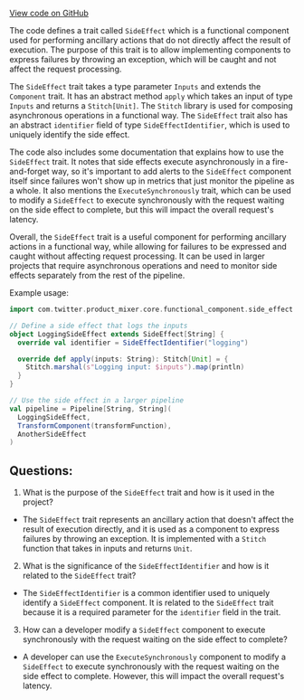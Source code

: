 [View code on GitHub](https://github.com/misbahsy/the-algorithm/product-mixer/core/src/main/scala/com/twitter/product_mixer/core/functional_component/side_effect/SideEffect.scala)

The code defines a trait called `SideEffect` which is a functional component used for performing ancillary actions that do not directly affect the result of execution. The purpose of this trait is to allow implementing components to express failures by throwing an exception, which will be caught and not affect the request processing. 

The `SideEffect` trait takes a type parameter `Inputs` and extends the `Component` trait. It has an abstract method `apply` which takes an input of type `Inputs` and returns a `Stitch[Unit]`. The `Stitch` library is used for composing asynchronous operations in a functional way. The `SideEffect` trait also has an abstract `identifier` field of type `SideEffectIdentifier`, which is used to uniquely identify the side effect.

The code also includes some documentation that explains how to use the `SideEffect` trait. It notes that side effects execute asynchronously in a fire-and-forget way, so it's important to add alerts to the `SideEffect` component itself since failures won't show up in metrics that just monitor the pipeline as a whole. It also mentions the `ExecuteSynchronously` trait, which can be used to modify a `SideEffect` to execute synchronously with the request waiting on the side effect to complete, but this will impact the overall request's latency.

Overall, the `SideEffect` trait is a useful component for performing ancillary actions in a functional way, while allowing for failures to be expressed and caught without affecting request processing. It can be used in larger projects that require asynchronous operations and need to monitor side effects separately from the rest of the pipeline. 

Example usage:

```scala
import com.twitter.product_mixer.core.functional_component.side_effect.SideEffect

// Define a side effect that logs the inputs
object LoggingSideEffect extends SideEffect[String] {
  override val identifier = SideEffectIdentifier("logging")

  override def apply(inputs: String): Stitch[Unit] = {
    Stitch.marshal(s"Logging input: $inputs").map(println)
  }
}

// Use the side effect in a larger pipeline
val pipeline = Pipeline[String, String](
  LoggingSideEffect,
  TransformComponent(transformFunction),
  AnotherSideEffect
)
```
## Questions: 
 1. What is the purpose of the `SideEffect` trait and how is it used in the project?
- The `SideEffect` trait represents an ancillary action that doesn't affect the result of execution directly, and it is used as a component to express failures by throwing an exception. It is implemented with a `Stitch` function that takes in inputs and returns `Unit`.

2. What is the significance of the `SideEffectIdentifier` and how is it related to the `SideEffect` trait?
- The `SideEffectIdentifier` is a common identifier used to uniquely identify a `SideEffect` component. It is related to the `SideEffect` trait because it is a required parameter for the `identifier` field in the trait.

3. How can a developer modify a `SideEffect` component to execute synchronously with the request waiting on the side effect to complete?
- A developer can use the `ExecuteSynchronously` component to modify a `SideEffect` to execute synchronously with the request waiting on the side effect to complete. However, this will impact the overall request's latency.